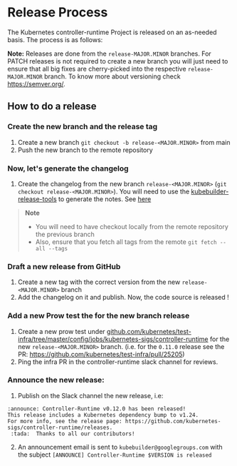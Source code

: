 # Release Process

The Kubernetes controller-runtime Project is released on an as-needed basis. The process is as follows:

**Note:** Releases are done from the `release-MAJOR.MINOR` branches. For PATCH releases is not required
to create a new branch you will just need to ensure that all big fixes are cherry-picked into the respective
`release-MAJOR.MINOR` branch. To know more about versioning check https://semver.org/.

## How to do a release

### Create the new branch and the release tag

1. Create a new branch `git checkout -b release-<MAJOR.MINOR>` from main
2. Push the new branch to the remote repository

### Now, let's generate the changelog

1. Create the changelog from the new branch `release-<MAJOR.MINOR>` (`git checkout release-<MAJOR.MINOR>`).
You will need to use the [kubebuilder-release-tools][kubebuilder-release-tools] to generate the notes. See [here][release-notes-generation]

> **Note**
> - You will need to have checkout locally from the remote repository the previous branch
> - Also, ensure that you fetch all tags from the remote `git fetch --all --tags`

### Draft a new release from GitHub

1. Create a new tag with the correct version from the new `release-<MAJOR.MINOR>` branch
2. Add the changelog on it and publish. Now, the code source is released !

### Add a new Prow test the for the new branch release

1. Create a new prow test under [github.com/kubernetes/test-infra/tree/master/config/jobs/kubernetes-sigs/controller-runtime](https://github.com/kubernetes/test-infra/tree/master/config/jobs/kubernetes-sigs/controller-runtime)
for the new `release-<MAJOR.MINOR>` branch. (i.e. for the `0.11.0` release see the PR: https://github.com/kubernetes/test-infra/pull/25205)
2. Ping the infra PR in the controller-runtime slack channel for reviews.

### Announce the new release:

1. Publish on the Slack channel the new release, i.e:

````
:announce: Controller-Runtime v0.12.0 has been released!
This release includes a Kubernetes dependency bump to v1.24.
For more info, see the release page: https://github.com/kubernetes-sigs/controller-runtime/releases.
 :tada:  Thanks to all our contributors!
````

2. An announcement email is sent to `kubebuilder@googlegroups.com` with the subject `[ANNOUNCE] Controller-Runtime $VERSION is released`

[kubebuilder-release-tools]: https://github.com/kubernetes-sigs/kubebuilder-release-tools
[release-notes-generation]: https://github.com/kubernetes-sigs/kubebuilder-release-tools/blob/master/README.md#release-notes-generation
[release-process]: https://github.com/kubernetes-sigs/kubebuilder/blob/master/VERSIONING.md#releasing
